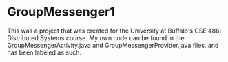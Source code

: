 # GroupMessenger1

This was a project that was created for the University at Buffalo's CSE 486: Distributed Systems course.
My own code can be found in the GroupMessengerActivity.java and GroupMessengerProvider.java files, and has been
labeled as such.
